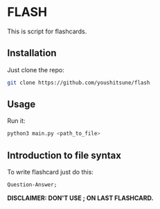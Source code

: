 # FLASH

This is script for flashcards.

## Installation
Just clone the repo:
```bash
git clone https://github.com/youshitsune/flash
```

## Usage
Run it:
```bash
python3 main.py <path_to_file>
```

## Introduction to file syntax
To write flashcard just do this:
```txt
Question-Answer;
```
**DISCLAIMER: DON'T USE ; ON LAST FLASHCARD.**

